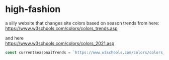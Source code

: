 # high-fashion
a silly website that changes site colors based on season trends from here: https://www.w3schools.com/colors/colors_trends.asp

and here<br/>
https://www.w3schools.com/colors/colors_2021.asp

```javascript
const currentSeasonalTrends = `https://www.w3schools.com/colors/colors_${previous_year}.asp`
```
